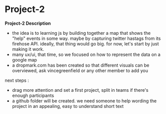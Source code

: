 # Project-2

**Project-2 Description**

- the idea is to learning js by building together a map that shows the "help" events in some way. maybe by capturing twitter hastags from its firehose API. ideally, that thing would go big. for now, let's start by just making it work.
- many ux/ui, that time, so we focused on how to represent the data on a google map
- a dropmark.com has been created so that different visuals can be overviewed, ask vincegreenfield or any other member to add you

next steps :
- drag more attention and set a first project, split in teams if there's enough participants
- a github folder will be created. we need someone to help wording the project in an appealing, easy to understand short text
